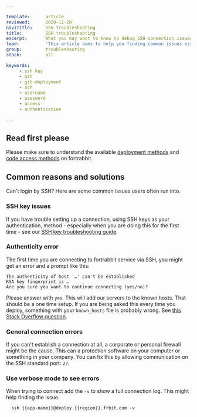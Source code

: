 ```yaml
---

template:      article
reviewed:      2020-11-28
naviTitle:     SSH troubleshooting
title:         SSH troubleshooting
excerpt:       What you may want to know to debug SSH connection issues
lead:          'This article aims to help you finding common issues establishing an SSH connection on fortrabbit.'
group:         troubleshooting
stack:         all

keywords:
     - ssh key
     - git
     - git-deployment
     - ssh
     - username
     - password
     - access
     - authentication

---
```


## Read first please

Please make sure to understand the available [deployment methods](/deployment-methods) and [code access methods](/access-methods) on fortrabbit. 

## Common reasons and solutions

Can't login by SSH? Here are some common issues users often run into.

### SSH key issues

If you have trouble setting up a connection, using SSH keys as your authentication, method - especially when you are doing this for the first time - see our [SSH key troubleshooting guide](ssh-key-troubleshooting).


### Authenticity error

The first time you are connecting to fortrabbit service via SSH, you might get an error and a prompt like this:

```
The authenticity of host '…' can't be established
RSA key fingerprint is … 
Are you sure you want to continue connecting (yes/no)?
```

Please answer with `yes`. This will add our servers to the known hosts. That should be a one time setup. If you are being asked this every time you deploy, something with your `known_hosts` file is probably wrong. See [this Stack Overflow question](http://stackoverflow.com/questions/9299651/git-says-warning-permanently-added-to-the-list-of-known-hosts).


### General connection errors

If you can't establish a connection at all, a corporate or personal firewall might be the cause. This can a protection software on your computer or something in your company. You can fix this by allowing communication on the SSH standard port: `22`.


### Use verbose mode to see errors

When trying to connect add the `-v` to show a full connection log. This might help finding the issue.

```shell
  ssh {{app-name}}@deploy.{{region}}.frbit.com -v
```
